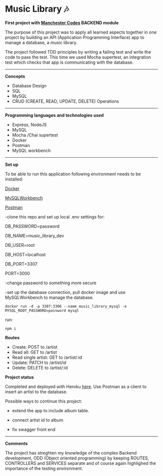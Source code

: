 # Music Library 🎶

**First project with [Manchester Codes](https://www.manchestercodes.com/) BACKEND module**

The purpose of this project was to apply all learned aspects together in one project by building an API (Application Programming Interface) app to manage a database, a music library.

The project followed TDD principles by writing a failing test and write the code to pass the test. This time we used Mocha supertest, an integration test which checks that app is communicating with the database.

---

**Concepts**

- Database Design
- SQL
- MySQL
- CRUD (CREATE, READ, UPDATE, DELETE) Operations

---

**Programming languages and technologies used**

- Express, NodeJS
- MySQL
- Mocha /Chai supertest
- Docker
- Postman
- MySQL workbench

---

**Set up**

To be able to run this application following environment needs to be installed:

[Docker](https://docs.docker.com/get-docker/)

[MySQLWorkbench](https://www.mysql.com/products/workbench/)

[Postman](https://www.postman.com/)

-clone this repo and set up local .env settings for:

DB_PASSWORD=password

DB_NAME=music_library_dev

DB_USER=root

DB_HOST=localhost

DB_PORT=3307

PORT=3000

-change password to something more secure

-set up the database connection, pull docker image and use MySQLWorkbench to manage the database.

```
docker run -d -p 3307:3306 --name music_library_mysql -e MYSQL_ROOT_PASSWORD=password mysql
```

run:

```
npm i
```

**Routes**

- Create: POST to /artist
- Read all: GET to /artist
- Read single artist: GET to /artist/:id
- Update: PATCH to /artist/id
- Delete: DELETE to /artist/:id

**Project status**

Completed and deployed with Heroku [here](https://music-library-helid.herokuapp.com/artist). Use Postman as a client to insert an artist to the database.

Possible ways to continue this project:

- extend the app to include album table.

- connect artist id to album

- fix swagger front end

---

**Comments**

The project has streghten my knowledge of the complex Backend development, ODD (Object oriented programming) by keeping ROUTES, CONTROLLERS and SERVICES separate and of course again highlighed the importance of the testing environment.
